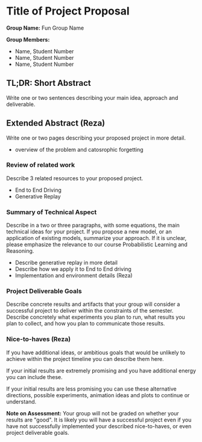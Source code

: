 # Title of Project Proposal

**Group Name:** Fun Group Name

**Group Members:**

- Name, Student Number
- Name, Student Number
- Name, Student Number

## TL;DR: Short Abstract

Write one or two sentences describing your main idea, approach and deliverable.

## Extended Abstract (Reza)

Write one or two pages describing your proposed project in more detail.
- overview of the problem and catosrophic forgetting

### Review of related work

Describe 3 related resources to your proposed project.

- End to End Driving 
- Generative Replay

### Summary of Technical Aspect 

Describe in a two or three paragraphs, with some equations, the main technical ideas for your project.
If you propose a new model, or an application of existing models, summarize your approach.
If it is unclear, please emphasize the relevance to our course Probabilistic Learning and Reasoning.

- Describe generative replay in more detail
- Describe how we apply it to End to End driving
- Implementation and environment details (Reza)

### Project Deliverable Goals

Describe concrete results and artifacts that your group will consider a successful project to deliver within the constraints of the semester.
Describe concretely what experiments you plan to run, what results you plan to collect, and how you plan to communicate those results.

### Nice-to-haves (Reza)

If you have additional ideas, or ambitious goals that would be unlikely to achieve within the project timeline you can describe them here.

If your initial results are extremely promising and you have additional energy you can include these.

If your initial results are less promising you can use these alternative directions, possible experiments, animation ideas and plots to continue or understand.

**Note on Assessment:** Your group will not be graded on whether your results are "good". It is likely you will have a successful project even if you have not successfully implemented your described nice-to-haves, or even project deliverable goals.

